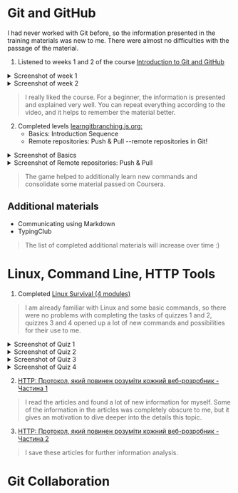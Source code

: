 # Git and GitHub
I had never worked with Git before, so the information presented in the training materials was new to me. There were almost no difficulties with the passage of the material.
1. Listened to weeks 1 and 2 of the course [Introduction to Git and GitHub](https://www.coursera.org/learn/introduction-git-github)
<details><summary>Screenshot of week 1</summary>
   
![Screenshot of week 1](https://github.com/Anid-Diana/kottans-frontend/blob/main/git-basics/img-1.png)
   
</details>

<details><summary>Screenshot of week 2</summary>
   
![Screenshot of week 2](https://github.com/Anid-Diana/kottans-frontend/blob/main/git-basics/img-2.png)
   
</details>

> I really liked the course. For a beginner, the information is presented and explained very well. You can repeat everything according to the video, and it helps to remember the material better. 
2. Completed levels [learngitbranching.js.org:](https://learngitbranching.js.org/?locale=uk)
   - Basics: Introduction Sequence
   - Remote repositories: Push & Pull --remote repositories in Git!

<details><summary>Screenshot of Basics</summary>
   
![Screenshot of Basics](https://github.com/Anid-Diana/kottans-frontend/blob/main/git-basics/img-3.png)
   
</details>


<details><summary>Screenshot of Remote repositories: Push & Pull</summary>
   
![Screenshot of Remote repositories: Push & Pull](https://github.com/Anid-Diana/kottans-frontend/blob/main/git-basics/img-4.png)
   
</details>

>The game helped to additionally learn new commands and consolidate some material passed on Coursera.

## Additional materials
- Communicating using Markdown
- TypingClub 
>The list of completed additional materials will increase over time :)


# Linux, Command Line, HTTP Tools
1. Completed [Linux Survival (4 modules)](https://linuxsurvival.com/linux-tutorial-introduction/)
>I am already familiar with Linux and some basic commands, so there were no problems with completing the tasks of quizzes 1 and 2, quizzes 3 and 4 opened up a lot of new commands and possibilities for their use to me.
<details><summary>Screenshot of Quiz 1</summary>
   
![Screenshot of Quiz 1](https://github.com/Anid-Diana/kottans-frontend/blob/main/task_linux_cli/img-1.png)
   
</details>
<details><summary>Screenshot of Quiz 2</summary>
   
![Screenshot of Quiz 2](https://github.com/Anid-Diana/kottans-frontend/blob/main/task_linux_cli/img-2.png)
   
</details>
<details><summary>Screenshot of Quiz 3</summary>
   
![Screenshot of Quiz 3](https://github.com/Anid-Diana/kottans-frontend/blob/main/task_linux_cli/img-3.png)
   
</details>
<details><summary>Screenshot of Quiz 4</summary>
   
![Screenshot of Quiz 4](https://github.com/Anid-Diana/kottans-frontend/blob/main/task_linux_cli/img-4.png)
   
</details>

2. [HTTP: Протокол, який повинен розуміти кожний веб-розробник - Частина 1](https://code.tutsplus.com/uk/tutorials/http-the-protocol-every-web-developer-must-know-part-1--net-31177)
>I read the articles and found a lot of new information for myself. Some of the information in the articles was completely obscure to me, but it gives an motivation to dive deeper into the details this topic.
3. [HTTP: Протокол, який повинен розуміти кожний веб-розробник - Частина 2](https://code.tutsplus.com/uk/tutorials/http-the-protocol-every-web-developer-must-know-part-2--net-31155)

>I save these articles for further information analysis.


# Git Collaboration
